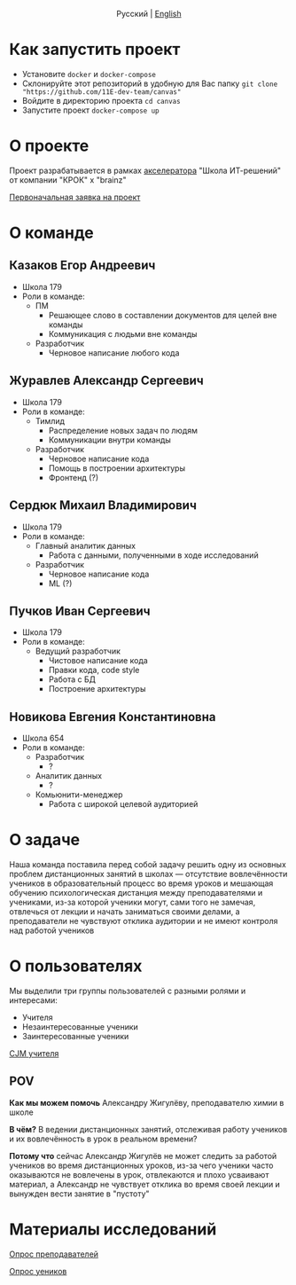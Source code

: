 <p align="center">
	Русский | <a href="README-en.md">English</a>
</p>

# Как запустить проект
- Установите `docker` и `docker-compose`
- Склонируйте этот репозиторий в удобную для Вас папку `git clone "https://github.com/11E-dev-team/canvas"`
- Войдите в директорию проекта `cd canvas`
- Запустите проект `docker-compose up`

# О проекте
Проект разрабатывается в рамках [акселератора](https://itsolschool.ru/teams) "Школа ИТ-решений" от компании "КРОК" x "brainz"

[Первоначальная заявка на проект](materials/Request.pdf)

# О команде
## Казаков Егор Андреевич
- Школа 179
- Роли в команде:
    - ПМ
        - Решающее слово в составлении документов для целей вне команды
        - Коммуникация с людьми вне команды 
    - Разработчик
        - Черновое написание любого кода

## Журавлев Александр Сергеевич
- Школа 179
- Роли в команде:
    - Тимлид
        - Распределение новых задач по людям
        - Коммуникации внутри команды
    - Разработчик
        - Черновое написание кода
        - Помощь в построении архитектуры
        - Фронтенд (?)

## Сердюк Михаил Владимирович
- Школа 179
- Роли в команде:
    - Главный аналитик данных
        - Работа с данными, полученными в ходе исследований
    - Разработчик
        - Черновое написание кода
        - ML (?)

## Пучков Иван Сергеевич
- Школа 179
- Роли в команде:
    - Ведущий разработчик
        - Чистовое написание кода
        - Правки кода, code style
        - Работа с БД
        - Построение архитектуры

## Новикова Евгения Константиновна
- Школа 654
- Роли в команде:
    - Разработчик
        - ?
    - Аналитик данных
        - ?
    - Комьюнити-менеджер
        - Работа с широкой целевой аудиторией

# О задаче
Наша команда поставила перед собой задачу решить одну из основных проблем
дистанционных занятий в школах — отсутствие вовлечённости учеников в
образовательный процесс во время уроков и мешающая обучению психологическая
дистанция между преподавателями и учениками, из-за которой ученики могут, сами
того не замечая, отвлечься от лекции и начать заниматься своими делами, а
преподаватели не чувствуют отклика аудитории и не имеют контроля над работой
учеников

# О пользователях
Мы выделили три группы пользователей с разными ролями и интересами:
- Учителя
- Незаинтересованные ученики
- Заинтересованные ученики

[CJM учителя](materials/Customer%20journey%20map.canvas)

## POV
__Как мы можем помочь__ Александру Жигулёву, преподавателю химии в школе

__В чём?__ В ведении дистанционных занятий, отслеживая работу учеников и их
вовлечённость в урок в реальном времени?

__Потому что__ сейчас Александр Жигулёв не может следить за работой учеников во
время дистанционных уроков, из-за чего ученики часто оказываются не вовлечены в
урок, отвлекаются и плохо усваивают материал, а Александр не чувствует отклика
во время своей лекции и вынужден вести занятие в "пустоту"

# Материалы исследований
[Опрос преподавателей](https://docs.google.com/spreadsheets/d/1Wn4pXX1b4DBJRV3XfqGSCjvSDZywYQ7BDNFBNUmc6H0/edit?usp=sharing)

[Опрос уеников](https://docs.google.com/spreadsheets/d/1xgdIOzeZF0P5l4H0-OTM6AGV63XZfAWMLV-iuz_Bbgs/edit?usp=sharing)
